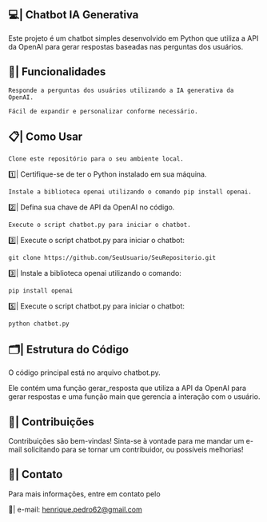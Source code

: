 ## 💻| Chatbot IA Generativa
Este projeto é um chatbot simples desenvolvido em Python que utiliza a API da OpenAI para gerar respostas baseadas nas perguntas dos usuários.

## 📑| Funcionalidades
```
Responde a perguntas dos usuários utilizando a IA generativa da OpenAI.
```
```
Fácil de expandir e personalizar conforme necessário.
```


## 📋| Como Usar
```
Clone este repositório para o seu ambiente local.
```
 1️⃣| Certifique-se de ter o Python instalado em sua máquina.
```
Instale a biblioteca openai utilizando o comando pip install openai.
```
 2️⃣| Defina sua chave de API da OpenAI no código.
```
Execute o script chatbot.py para iniciar o chatbot.
```
 3️⃣| Execute o script chatbot.py para iniciar o chatbot:

```
git clone https://github.com/SeuUsuario/SeuRepositorio.git
```
 3️⃣| Instale a biblioteca openai utilizando o comando:

```
pip install openai

```

 5️⃣| Execute o script chatbot.py para iniciar o chatbot:

```
python chatbot.py
```

## 🗂️| Estrutura do Código
O código principal está no arquivo chatbot.py.

 Ele contém uma função gerar_resposta que utiliza a API da OpenAI para gerar respostas e uma função main que gerencia a interação com o usuário.

## 👥| Contribuições
Contribuições são bem-vindas! Sinta-se à vontade para me mandar um e-mail solicitando para se tornar um contribuidor, ou possíveis melhorias! 

## 📲| Contato
Para mais informações, entre em contato pelo 

 📩| e-mail: henrique.pedro62@gmail.com
